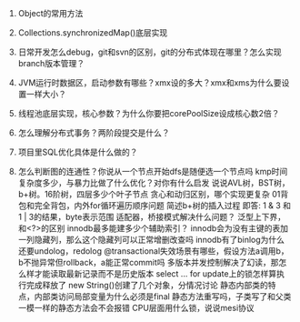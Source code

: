 1. Object的常用方法

2. Collections.synchronizedMap()底层实现

3. 日常开发怎么debug，git和svn的区别，git的分布式体现在哪里？怎么实现branch版本管理？

4. JVM运行时数据区，启动参数有哪些？xmx设的多大？xmx和xms为什么要设置一样大小？

5. 线程池底层实现，核心参数？为什么你要把corePoolSize设成核心数2倍？

6. 怎么理解分布式事务？两阶段提交是什么？

7. 项目里SQL优化具体是什么做的？

8. 怎么判断图的连通性？你说从一个节点开始dfs是随便选一个节点吗
   ‌kmp时间复杂度多少，与暴力比做了什么优化？对你有什么启发
   ‌说说AVL树，BST树，b+树。16阶树，四层多少个叶子节点
   ‌贪心和动归区别，哪个实现更复杂
   ‌01背包和完全背包，内外for循环遍历顺序问题
   ‌简述b+树的插入过程
   ‌即答: 1 & 3 和1 | 3的结果，byte表示范围
   ‌适配器，桥接模式解决什么问题？
   ‌泛型上下界，<object>和<?>的区别
   ‌innodb最多能建多少个辅助索引？
   ‌innodb会为没有主键的表加一列隐藏列，那么这个隐藏列可以正常增删改查吗
   ‌innodb有了binlog为什么还要undolog，redolog
   ‌@transactional失效场景有哪些，假设方法a调用b，b不抛异常但rollback，a能正常commit吗
   ‌多版本并发控制解决了幻读，那怎么样才能读取最新记录而不是历史版本
   ‌select ... for update上的锁怎样算执行完成释放了 
   ‌new String()创建了几个对象，分情况讨论
   ‌静态内部类的特点，内部类访问局部变量为什么必须是final
   ‌静态方法重写吗，子类写了和父类一模一样的静态方法会不会报错
   ‌CPU层面用什么锁，说说mesi协议

   